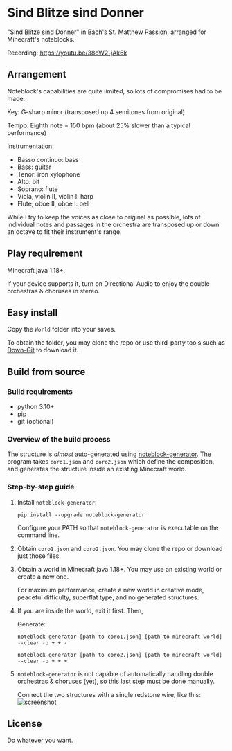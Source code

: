 # Sind Blitze sind Donner
"Sind Blitze sind Donner" in Bach's St. Matthew Passion, arranged for Minecraft's noteblocks.

Recording: https://youtu.be/38oW2-jAk6k

## Arrangement
Noteblock's capabilities are quite limited, so lots of compromises had to be made.

Key: G-sharp minor (transposed up 4 semitones from original)

Tempo: Eighth note = 150 bpm (about 25% slower than a typical performance)

Instrumentation:
* Basso continuo: bass
* Bass: guitar
* Tenor: iron xylophone
* Alto: bit
* Soprano: flute
* Viola, violin II, violin I: harp
* Flute, oboe II, oboe I: bell 

While I try to keep the voices as close to original as possible, lots of individual notes and passages in the orchestra are transposed up or down an octave to fit their instrument's range.

## Play requirement
Minecraft java 1.18+.

If your device supports it, turn on Directional Audio to enjoy the double orchestras & choruses in stereo.

## Easy install 
Copy the `World` folder into your saves. 

To obtain the folder, you may clone the repo or use third-party tools such as [Down-Git](https://minhaskamal.github.io/DownGit) to download it.

## Build from source
### Build requirements
* python 3.10+
* pip
* git (optional)

### Overview of the build process
The structure is *almost* auto-generated using [noteblock-generator](https://github.com/FelixFourcolor/noteblock-generator). The program takes `coro1.json` and `coro2.json` which define the composition, and generates the structure inside an existing Minecraft world.

### Step-by-step guide

1. Install `noteblock-generator`:
    ```
    pip install --upgrade noteblock-generator
    ```
    Configure your PATH so that `noteblock-generator` is executable on the command line.

2. Obtain `coro1.json` and `coro2.json`. You may clone the repo or download just those files.

3. Obtain a world in Minecraft java 1.18+. You may use an existing world or create a new one. 

    For maximum performance, create a new world in creative mode, peaceful difficulty, superflat type, and no generated structures.

4. If you are inside the world, exit it first. Then,

    Generate:
    ```
    noteblock-generator [path to coro1.json] [path to minecraft world] --clear -o + + -

    noteblock-generator [path to coro2.json] [path to minecraft world] --clear -o + + +
    ```

5. `noteblock-generator` is not capable of automatically handling double orchestras & choruses (yet), so this last step must be done manually.

    Connect the two structures with a single redstone wire, like this: ![screenshot](screenshot.png)

## License
Do whatever you want.
